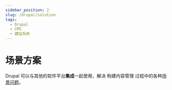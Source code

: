 ```yaml
---
sidebar_position: 2
slug: /drupal/solution
tags:
  - Drupal
  - CMS
  - 建站系统
---
```


# 场景方案

Drupal 可以与其他的软件平台**集成**一起使用，解决 构建内容管理 过程中的各种[场景问题](https://www.drupal.org/features)。


